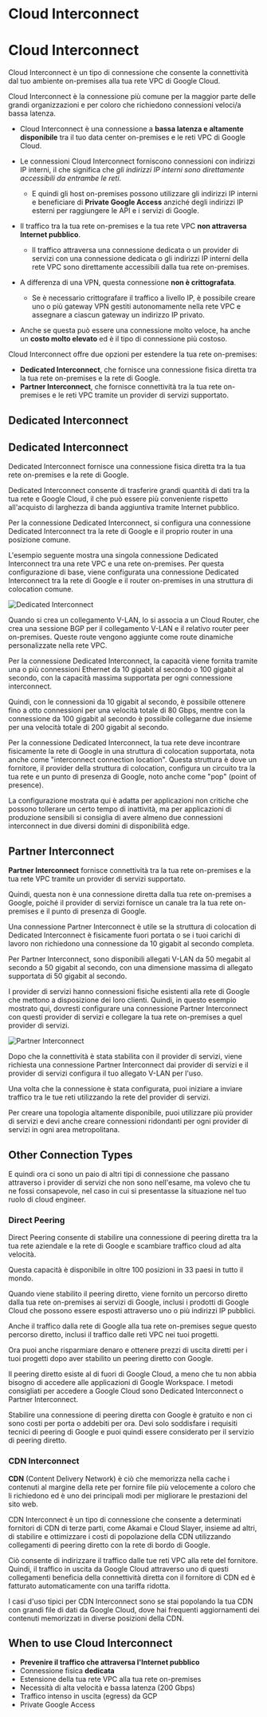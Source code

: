 # Cloud Interconnect

# Cloud Interconnect

Cloud Interconnect è un tipo di connessione che consente la connettività dal tuo ambiente on-premises alla tua rete VPC di Google Cloud.

Cloud Interconnect è la connessione più comune per la maggior parte delle grandi organizzazioni e per coloro che richiedono connessioni veloci/a bassa latenza.

- Cloud Interconnect è una connessione a **bassa latenza e altamente disponibile** tra il tuo data center on-premises e le reti VPC di Google Cloud.
  
- Le connessioni Cloud Interconnect forniscono connessioni con indirizzi IP interni, il che significa che *gli indirizzi IP interni sono direttamente accessibili da entrambe le reti*.
  - E quindi gli host on-premises possono utilizzare gli indirizzi IP interni e beneficiare di **Private Google Access** anziché degli indirizzi IP esterni per raggiungere le API e i servizi di Google.

- Il traffico tra la tua rete on-premises e la tua rete VPC **non attraversa Internet pubblico**.
  - Il traffico attraversa una connessione dedicata o un provider di servizi con una connessione dedicata o gli indirizzi IP interni della rete VPC sono direttamente accessibili dalla tua rete on-premises.

- A differenza di una VPN, questa connessione **non è crittografata**.
  - Se è necessario crittografare il traffico a livello IP, è possibile creare uno o più gateway VPN gestiti autonomamente nella rete VPC e assegnare a ciascun gateway un indirizzo IP privato.

- Anche se questa può essere una connessione molto veloce, ha anche un **costo molto elevato** ed è il tipo di connessione più costoso.


Cloud Interconnect offre due opzioni per estendere la tua rete on-premises:

- **Dedicated Interconnect**, che fornisce una connessione fisica diretta tra la tua rete on-premises e la rete di Google.
- **Partner Interconnect**, che fornisce connettività tra la tua rete on-premises e le reti VPC tramite un provider di servizi supportato.

## Dedicated Interconnect

## Dedicated Interconnect

Dedicated Interconnect fornisce una connessione fisica diretta tra la tua rete on-premises e la rete di Google.

Dedicated Interconnect consente di trasferire grandi quantità di dati tra la tua rete e Google Cloud, il che può essere più conveniente rispetto all'acquisto di larghezza di banda aggiuntiva tramite Internet pubblico.

Per la connessione Dedicated Interconnect, si configura una connessione Dedicated Interconnect tra la rete di Google e il proprio router in una posizione comune.

L'esempio seguente mostra una singola connessione Dedicated Interconnect tra una rete VPC e una rete on-premises. Per questa configurazione di base, viene configurata una connessione Dedicated Interconnect tra la rete di Google e il router on-premises in una struttura di colocation comune.

![Dedicated Interconnect](../images/02_Cloud_Interconnect_01.png)

Quando si crea un collegamento V-LAN, lo si associa a un Cloud Router, che crea una sessione BGP per il collegamento V-LAN e il relativo router peer on-premises. Queste route vengono aggiunte come route dinamiche personalizzate nella rete VPC.

Per la connessione Dedicated Interconnect, la capacità viene fornita tramite una o più connessioni Ethernet da 10 gigabit al secondo o 100 gigabit al secondo, con la capacità massima supportata per ogni connessione interconnect.

Quindi, con le connessioni da 10 gigabit al secondo, è possibile ottenere fino a otto connessioni per una velocità totale di 80 Gbps, mentre con la connessione da 100 gigabit al secondo è possibile collegarne due insieme per una velocità totale di 200 gigabit al secondo.

Per la connessione Dedicated Interconnect, la tua rete deve incontrare fisicamente la rete di Google in una struttura di colocation supportata, nota anche come "interconnect connection location". Questa struttura è dove un fornitore, il provider della struttura di colocation, configura un circuito tra la tua rete e un punto di presenza di Google, noto anche come "pop" (point of presence).

La configurazione mostrata qui è adatta per applicazioni non critiche che possono tollerare un certo tempo di inattività, ma per applicazioni di produzione sensibili si consiglia di avere almeno due connessioni interconnect in due diversi domini di disponibilità edge.

## Partner Interconnect

**Partner Interconnect** fornisce connettività tra la tua rete on-premises e la tua rete VPC tramite un provider di servizi supportato.

Quindi, questa non è una connessione diretta dalla tua rete on-premises a Google, poiché il provider di servizi fornisce un canale tra la tua rete on-premises e il punto di presenza di Google.

Una connessione Partner Interconnect è utile se la struttura di colocation di Dedicated Interconnect è fisicamente fuori portata o se i tuoi carichi di lavoro non richiedono una connessione da 10 gigabit al secondo completa.

Per Partner Interconnect, sono disponibili allegati V-LAN da 50 megabit al secondo a 50 gigabit al secondo, con una dimensione massima di allegato supportata di 50 gigabit al secondo.

I provider di servizi hanno connessioni fisiche esistenti alla rete di Google che mettono a disposizione dei loro clienti. Quindi, in questo esempio mostrato qui, dovresti configurare una connessione Partner Interconnect con questi provider di servizi e collegare la tua rete on-premises a quel provider di servizi.

![Partner Interconnect](../images/02_Cloud_Interconnect_02.png)

Dopo che la connettività è stata stabilita con il provider di servizi, viene richiesta una connessione Partner Interconnect dai provider di servizi e il provider di servizi configura il tuo allegato V-LAN per l'uso.

Una volta che la connessione è stata configurata, puoi iniziare a inviare traffico tra le tue reti utilizzando la rete del provider di servizi.

Per creare una topologia altamente disponibile, puoi utilizzare più provider di servizi e devi anche creare connessioni ridondanti per ogni provider di servizi in ogni area metropolitana.


## Other Connection Types

E quindi ora ci sono un paio di altri tipi di connessione che passano attraverso i provider di servizi che non sono nell'esame, ma volevo che tu ne fossi consapevole, nel caso in cui si presentasse la situazione nel tuo ruolo di cloud engineer.

### Direct Peering


Direct Peering consente di stabilire una connessione di peering diretta tra la tua rete aziendale e la rete di Google e scambiare traffico cloud ad alta velocità.

Questa capacità è disponibile in oltre 100 posizioni in 33 paesi in tutto il mondo.

Quando viene stabilito il peering diretto, viene fornito un percorso diretto dalla tua rete on-premises ai servizi di Google, inclusi i prodotti di Google Cloud che possono essere esposti attraverso uno o più indirizzi IP pubblici.

Anche il traffico dalla rete di Google alla tua rete on-premises segue questo percorso diretto, inclusi il traffico dalle reti VPC nei tuoi progetti.

Ora puoi anche risparmiare denaro e ottenere prezzi di uscita diretti per i tuoi progetti dopo aver stabilito un peering diretto con Google.

Il peering diretto esiste al di fuori di Google Cloud, a meno che tu non abbia bisogno di accedere alle applicazioni di Google Workspace. I metodi consigliati per accedere a Google Cloud sono Dedicated Interconnect o Partner Interconnect.

Stabilire una connessione di peering diretta con Google è gratuito e non ci sono costi per porta o addebiti per ora. Devi solo soddisfare i requisiti tecnici di peering di Google e puoi quindi essere considerato per il servizio di peering diretto.

### CDN Interconnect

**CDN** (Content Delivery Network) è ciò che memorizza nella cache i contenuti al margine della rete per fornire file più velocemente a coloro che li richiedono ed è uno dei principali modi per migliorare le prestazioni del sito web.

CDN Interconnect è un tipo di connessione che consente a determinati fornitori di CDN di terze parti, come Akamai e Cloud Slayer, insieme ad altri, di stabilire e ottimizzare i costi di popolazione della CDN utilizzando collegamenti di peering diretto con la rete di bordo di Google.

Ciò consente di indirizzare il traffico dalle tue reti VPC alla rete del fornitore. Quindi, il traffico in uscita da Google Cloud attraverso uno di questi collegamenti beneficia della connettività diretta con il fornitore di CDN ed è fatturato automaticamente con una tariffa ridotta.

I casi d'uso tipici per CDN Interconnect sono se stai popolando la tua CDN con grandi file di dati da Google Cloud, dove hai frequenti aggiornamenti dei contenuti memorizzati in diverse posizioni della CDN.

## When to use Cloud Interconnect

- **Prevenire il traffico che attraversa l'Internet pubblico**
- Connessione fisica **dedicata**
- Estensione della tua rete VPC alla tua rete on-premises
- Necessità di alta velocità e bassa latenza (200 Gbps)
- Traffico intenso in uscita (egress) da GCP
- Private Google Access

